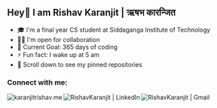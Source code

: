 ## Hey👋 I am Rishav Karanjit | ऋषभ कारन्जित
<ul>
  <li>🎓 I'm a final year CS student at Siddaganga Institute of Technology</li>
  <li>🤝🏻 I'm open for collaboration</li>
  <li>🎯 Current Goal: 365 days of coding</li>
  <li>⚡ Fun fact: I wake up at 5 am
  <li>📌 Scroll down to see my pinned repositories</li>
</ul>

### Connect with me:

[<img align="left" alt="karanjitrishav.me"  src="https://img.shields.io/badge/karanjitrishav.me-%64BAFF.svg?&style=for-the-badge&logoColor=white" />][website]
[<img align="left" alt="RishavKaranjit | LinkedIn" src="https://img.shields.io/badge/linkedin-%230077B5.svg?&style=for-the-badge&logo=linkedin&logoColor=white" />][linkedin]
[<img align="left" alt="RishavKaranjit | Gmail" src="https://img.shields.io/badge/gmail-D14836?&style=for-the-badge&logo=gmail&logoColor=white" />][gmail]
          
       
[udemy]: https://www.udemy.com/user/rishav-karanjit/
[website]: http://karanjitrishav.me/
[gmail]: mailto:karanjitrishav4@gmail.com
[linkedin]: https://www.linkedin.com/in/rishavkaranjit/

